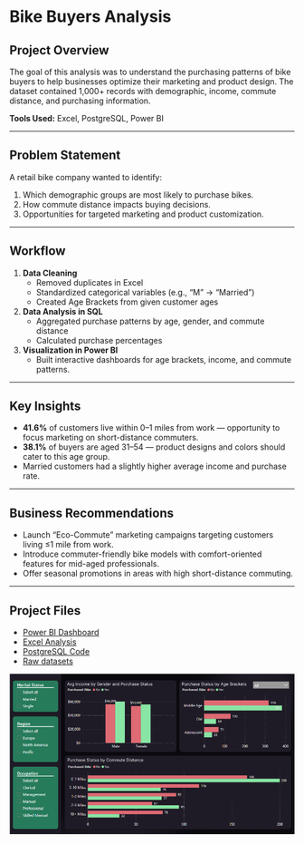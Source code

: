 # Bike Buyers Analysis

## Project Overview
The goal of this analysis was to understand the purchasing patterns of bike buyers to help businesses optimize their marketing and product design.
The dataset contained 1,000+ records with demographic, income, commute distance, and purchasing information.

**Tools Used:** Excel, PostgreSQL, Power BI

---

## Problem Statement
A retail bike company wanted to identify:
1. Which demographic groups are most likely to purchase bikes.
2. How commute distance impacts buying decisions.
3. Opportunities for targeted marketing and product customization.

---

## Workflow
1. **Data Cleaning**
   - Removed duplicates in Excel
   - Standardized categorical variables (e.g., “M” → “Married”)
   - Created Age Brackets from given customer ages
2. **Data Analysis in SQL**  
   - Aggregated purchase patterns by age, gender, and commute distance  
   - Calculated purchase percentages  
3. **Visualization in Power BI**  
   - Built interactive dashboards for age brackets, income, and commute patterns.

---

## Key Insights
- **41.6%** of customers live within 0–1 miles from work — opportunity to focus marketing on short-distance commuters.  
- **38.1%** of buyers are aged 31–54 — product designs and colors should cater to this age group.  
- Married customers had a slightly higher average income and purchase rate.  

---

## Business Recommendations
- Launch “Eco-Commute” marketing campaigns targeting customers living ≤1 mile from work.
- Introduce commuter-friendly bike models with comfort-oriented features for mid-aged professionals.
- Offer seasonal promotions in areas with high short-distance commuting.

---

## Project Files
- [Power BI Dashboard](Bike_Buyers_Power_BI.pbix)
- [Excel Analysis](Bike_Buyers_Excel.xlsx)
- [PostgreSQL Code](Bike_Buyers_SQL.sql)
- [Raw datasets](Bike_Buyers_CSV.csv)
  


![Dashboard Screenshot](https://github.com/GabrielAramayisyan/Bike-Buyers-Analysis/blob/main/Power_BI_Dahboard.png)
